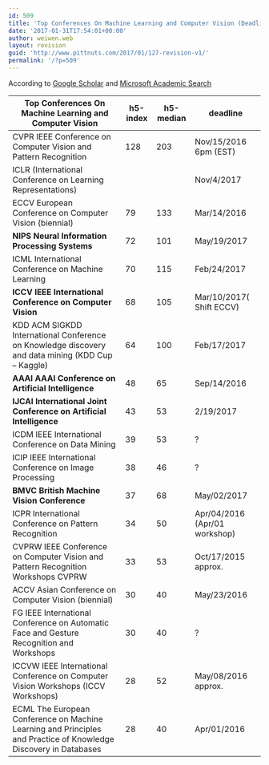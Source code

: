 ```yaml
---
id: 509
title: 'Top Conferences On Machine Learning and Computer Vision (Deadlines in 2016-2017)'
date: '2017-01-31T17:54:01+00:00'
author: weiwen.web
layout: revision
guid: 'http://www.pittnuts.com/2017/01/127-revision-v1/'
permalink: '/?p=509'
---
```


According to [Google Scholar](https://scholar.google.com/citations?view_op=top_venues&hl=en) and [Microsoft Academic Search](http://academic.research.microsoft.com/RankList?entitytype=3&topDomainID=2&subDomainID=6&last=0&start=1&end=100)

| Top Conferences On Machine Learning and Computer Vision | h5-index | h5-median | deadline |
|---|---|---|---|
| CVPR IEEE Conference on Computer Vision and Pattern Recognition | 128 | 203 | Nov/15/2016 6pm (EST) |
| ICLR (International Conference on Learning Representations) |  |  | Nov/4/2017 |
| ECCV European Conference on Computer Vision (biennial) | 79 | 133 | Mar/14/2016 |
| **NIPS Neural Information Processing Systems** | 72 | 101 | May/19/2017 |
| ICML International Conference on Machine Learning | 70 | 115 | Feb/24/2017 |
| **ICCV IEEE International Conference on Computer Vision** | 68 | 105 | Mar/10/2017( Shift ECCV) |
| KDD ACM SIGKDD International Conference on Knowledge discovery and data mining (KDD Cup – Kaggle) | 64 | 100 | Feb/17/2017 |
| **AAAI AAAI Conference on Artificial Intelligence** | 48 | 65 | Sep/14/2016 |
| **IJCAI International Joint Conference on Artificial Intelligence** | 43 | 53 | 2/19/2017 |
| ICDM IEEE International Conference on Data Mining | 39 | 53 | ? |
| ICIP IEEE International Conference on Image Processing | 38 | 46 | ? |
| **BMVC British Machine Vision Conference** | 37 | 68 | May/02/2017 |
| ICPR International Conference on Pattern Recognition | 34 | 50 | Apr/04/2016 (Apr/01 workshop) |
| CVPRW IEEE Conference on Computer Vision and Pattern Recognition Workshops CVPRW | 33 | 53 | Oct/17/2015 approx. |
| ACCV Asian Conference on Computer Vision (biennial) | 30 | 40 | May/23/2016 |
| FG IEEE International Conference on Automatic Face and Gesture Recognition and Workshops | 30 | 40 | ? |
| ICCVW IEEE International Conference on Computer Vision Workshops (ICCV Workshops) | 28 | 52 | May/08/2016 approx. |
| ECML The European Conference on Machine Learning and Principles and Practice of Knowledge Discovery in Databases | 28 | 40 | Apr/01/2016 |